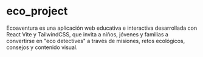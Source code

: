 # eco_project
Ecoaventura es una aplicación web educativa e interactiva desarrollada con React Vite y TailwindCSS, que invita a niños, jóvenes y familias a convertirse en "eco detectives" a través de misiones, retos ecológicos, consejos y contenido visual.

